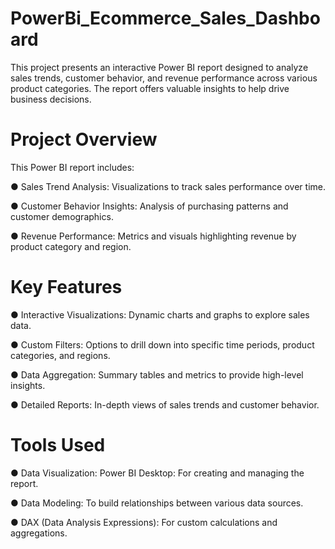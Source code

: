 # PowerBi_Ecommerce_Sales_Dashboard
  This project presents an interactive Power BI report designed to analyze sales trends, customer behavior,   and revenue performance across various product categories.   The report offers valuable insights to help drive business decisions.

# Project Overview
  This Power BI report includes:

  ● Sales Trend Analysis: Visualizations to track sales performance over time.
  
  ● Customer Behavior Insights: Analysis of purchasing patterns and customer demographics.
  
  ● Revenue Performance: Metrics and visuals highlighting revenue by product category and region.

# Key Features
  
  ● Interactive Visualizations: Dynamic charts and graphs to explore sales data.
  
  ● Custom Filters: Options to drill down into specific time periods, product categories, and regions.
  
  ● Data Aggregation: Summary tables and metrics to provide high-level insights.
  
  ● Detailed Reports: In-depth views of sales trends and customer behavior.

# Tools Used
  
  ● Data Visualization: Power BI Desktop: For creating and managing the report.
  
  ● Data Modeling: To build relationships between various data sources.
  
  ● DAX (Data Analysis Expressions): For custom calculations and aggregations.
